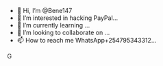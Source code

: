 - 👋 Hi, I’m @Bene147
- 👀 I’m interested in hacking PayPal...
- 🌱 I’m currently learning ...
- 💞️ I’m looking to collaborate on ...
- 📫 How to reach me WhatsApp+254795343312...

<!---
Bene147/Bene147 is a ✨ special ✨ repository because its `README.md` (this file) appears on your GitHub profile.
You can click the Preview link to take a look at your changes.
--->
G
